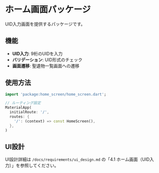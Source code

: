 # ホーム画面パッケージ

UID入力画面を提供するパッケージです。

## 機能

- **UID入力**: 9桁のUIDを入力
- **バリデーション**: UID形式のチェック
- **画面遷移**: 聖遺物一覧画面への遷移

## 使用方法

```dart
import 'package:home_screen/home_screen.dart';

// ルーティング設定
MaterialApp(
  initialRoute: '/',
  routes: {
    '/': (context) => const HomeScreen(),
  },
)
```

## UI設計

UI設計詳細は `/docs/requirements/ui_design.md` の「4.1 ホーム画面（UID入力）」を参照してください。
